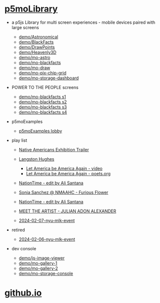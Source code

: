 # [p5moLibrary](https://github.com/molab-itp/p5moLibrary)

- a p5js Library for multi screen experiences - mobile devices paired with large screens

  - [demo/Astronomical](demo/Astronomical?v=9)
  - [demo/BlackFacts](demo/BlackFacts?v=9)
  - [demo/DrawPoints](demo/DrawPoints?v=9)
  - [demo/Heavenly3D](demo/Heavenly3D?v=9)
  - [demo/mo-astro](demo/mo-astro?v=9)
  - [demo/mo-blackfacts](demo/mo-blackfacts?v=9)
  - [demo/mo-draw](demo/mo-draw?v=9)
  - [demo/mo-pix-chip-grid](demo/mo-pix-chip-grid?v=9)
  - [demo/mo-storage-dashboard](demo/mo-storage-dashboard?v=9)

- POWER TO THE PEOPLE screens

  - [demo/mo-blackfacts s1](demo/mo-blackfacts?v=9&group=s1)
  - [demo/mo-blackfacts s2](demo/mo-blackfacts?v=9&group=s2)
  - [demo/mo-blackfacts s3](demo/mo-blackfacts?v=9&group=s3)
  - [demo/mo-blackfacts s4](demo/mo-blackfacts?v=9&group=s4)

- p5moExamples

  - [p5moExamples lobby](https://editor.p5js.org/jht9629-nyu/sketches/vP6sWN4Cu)

- play list

  - [Native Americans Exhibition Trailer](demo/BlackFacts?playlist=hpjNGTYvpxw)

  - [Langston Hughes ](demo/BlackFacts?playlist=XzI3huqpCi4)
    - [Let America be America Again - video](demo/mo-blackfacts?playlist=CFNM8GB_Yp0&title=%E2%98%85)
    - [Let America be America Again - poets.org](https://poets.org/poem/let-america-be-america-again)
  - [NationTime - edit by Ali Santana](demo/mo-blackfacts?playlist=-UtKxghWlvY&title=NationTime%20-%20ELUCID%20-%20BETAMAX&qrcode=NationTime.png)
  - [Sonia Sanchez @ NMAAHC - Furious Flower](demo/mo-blackfacts?playlist=FNLp8e-cfgk&title=Sonia%20Sanchez)
  - [NationTime - edit by Ali Santana](demo/mo-blackfacts?playlist=-UtKxghWlvY&title=NationTime%20-%20ELUCID%20-%20BETAMAX&qrcode=NationTime.png)
  - [MEET THE ARTIST - JULIAN ADON ALEXANDER](demo/mo-blackfacts?playlist=wk0La_2igws&title=MEET%20THE%20ARTIST%20-%20JULIAN%20ADON%20ALEXANDE%20-%20What%20it%20is&qrcode=JULIAN.png)

  - [2024-02-07-nyu-mlk-event](demo/mo-blackfacts?playlist=lG758MniLYg&qrcode=annoucement-01.png&title=2024-02-07-nyu-mlk-event)

- retired

  - [2024-02-06-nyu-mlk-event](demo/mo-blackfacts?playlist=zbRz5xTaLYI&qrcode=annoucement-01.png&title=2024-02-06-nyu-mlk-event)
  <!-- - [Weapons of White Destruction - TJ](demo/mo-blackfacts?playlist=ob8YQPGJiHY&title=Weapons%20of%20White%20Destruction%20-%20TJ&&qrcode=TJ.png) -->

- dev console

  - [demo/js-image-viewer](demo/js-image-viewer?v=9)
  - [demo/mo-gallery-1](demo/mo-gallery-1?v=9)
  - [demo/mo-gallery-2](demo/mo-gallery-2?v=9)
  - [demo/mo-storage-console](demo/mo-storage-console?v=9)

# [github.io](https://molab-itp.github.io/p5moLibrary/src?v=9)

<!--

- retired
  - [demo/mo-astro-host-0](demo/mo-astro-host-0?v=9)
  - [demo/mo-astro-host-1](demo/mo-astro-host-1?v=9)
  - [demo/mo-astro-remote-0](demo/mo-astro-remote-0?v=9)
  - [demo/mo-astro-remote-1](demo/mo-astro-remote-1?v=9)

  - [demo/mo-blackfacts-host](demo/mo-blackfacts-host?v=9)
  - [demo/mo-blackfacts-remote](demo/mo-blackfacts-remote?v=9)

# https://www.youtube.com/watch?v=hpjNGTYvpxw
# The Land Carries Our Ancestors: Contemporary Art by Native Americans Exhibition Trailer

 -->
